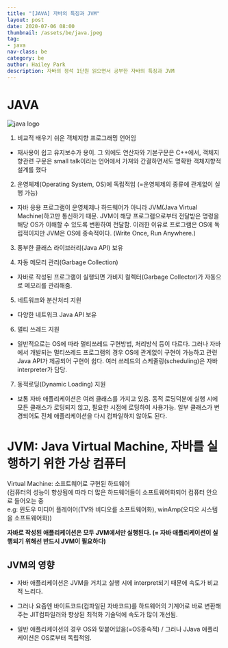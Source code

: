 ```yaml
---
title: "[JAVA] 자바의 특징과 JVM"
layout: post
date: 2020-07-06 08:00
thumbnail: /assets/be/java.jpeg
tag:
- java
nav-class: be
category: be
author: Hailey Park
description: 자바의 정석 1단원 읽으면서 공부한 자바의 특징과 JVM
---
```


# JAVA
![java logo]({{site.baseurl}}/assets/be/java.jpeg)
1. 비교적 배우기 쉬운 객체지향 프로그래밍 언어임
 - 재사용이 쉽고 유지보수가 용이. 그 외에도 연산자와 기본구문은 C++에서, 객체지향관련 구문은 small talk이라는 언어에서 가져와 간결하면서도 명확한 객체지향적 설계를 했다

2. 운영체제(Operating System, OS)에 독립적임 (=운영체제의 종류에 관계없이 실행 가능)
 - 자바 응용 프로그램이 운영체제나 하드웨어가 아니라 JVM(Java Virtual Machine)하고만 통신하기 때문. JVM이 해당 프로그램으로부터 전달받은 명령을 해당 OS가 이해할 수 있도록 변환하여 전달함. 이러한 이유로 프로그램은 OS에 독립적이지만 JVM은 OS에 종속적이다. (Write Once, Run Anywhere.)

 
3. 풍부한 클래스 라이브러리(Java API) 보유

4. 자동 메모리 관리(Garbage Collection)
- 자바로 작성된 프로그램이 실행되면 가비지 컬렉터(Garbage Collector)가 자동으로 메모리를 관리해줌. 

5. 네트워크와 분산처리 지원
- 다양한 네트워크 Java API 보유

6. 멀티 쓰레드 지원
- 일반적으로는 OS에 따라 멀티쓰레드 구현방법, 처리방식 등이 다르다. 그러나 자바에서 개발되는 멀티쓰레드 프로그램의 경우 OS에 관계없이 구현이 가능하고 관련 Java API가 제공되어 구현이 쉽다. 여러 쓰레드의 스케줄링(scheduling)은 자바 interpreter가 담당.

7. 동적로딩(Dynamic Loading) 지원
- 보통 자바 애플리케이션은 여러 클래스를 가지고 있음. 동적 로딩덕분에 실행 시에 모든 클래스가 로딩되지 않고, 필요한 시점에 로딩하여 사용가능. 일부 클래스가 변경되어도 전체 애플리케이션을 다시 컴파일하지 않아도 된다.

# JVM: Java Virtual Machine, 자바를 실행하기 위한 가상 컴퓨터 
Virtual Machine: 소프트웨어로 구현된 하드웨어  
(컴퓨터의 성능이 향상됨에 따라 더 많은 하드웨어들이 소프트웨어화되어 컴퓨터 안으로 들어오는 중  
e.g: 윈도우 미디어 플레이어(TV와 비디오를 소프트웨어화), winAmp(오디오 시스템을 소프트웨어화))

**자바로 작성된 애플리케이션은 모두 JVM에서만 실행된다. (= 자바 애플리케이션이 실행되기 위해선 반드시 JVM이 필요하다)**


## JVM의 영향
- 자바 애플리케이션은 JVM을 거치고 실행 시에 interpret되기 때문에 속도가 비교적 느리다.    
- 그러나 요즘엔 바이트코드(컴파일된 자바코드)를 하드웨어의 기계어로 바로 변환해주는 JIT컴파일러와 향상된 최적화 기술덕에 속도가 많이 개선됨.

- 일반 애플리케이션의 경우 OS와 맞붙어있음(=OS종속적) / 그러나 JJava 애플리케이션은 OS로부터 독립적임.  